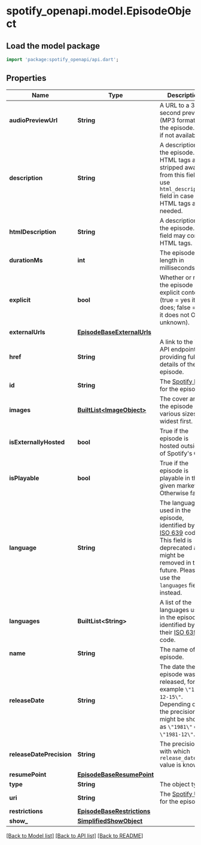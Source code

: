 # spotify_openapi.model.EpisodeObject

## Load the model package
```dart
import 'package:spotify_openapi/api.dart';
```

## Properties
Name | Type | Description | Notes
------------ | ------------- | ------------- | -------------
**audioPreviewUrl** | **String** | A URL to a 30 second preview (MP3 format) of the episode. `null` if not available.  | 
**description** | **String** | A description of the episode. HTML tags are stripped away from this field, use `html_description` field in case HTML tags are needed.  | 
**htmlDescription** | **String** | A description of the episode. This field may contain HTML tags.  | 
**durationMs** | **int** | The episode length in milliseconds.  | 
**explicit** | **bool** | Whether or not the episode has explicit content (true = yes it does; false = no it does not OR unknown).  | 
**externalUrls** | [**EpisodeBaseExternalUrls**](EpisodeBaseExternalUrls.md) |  | 
**href** | **String** | A link to the Web API endpoint providing full details of the episode.  | 
**id** | **String** | The [Spotify ID](/documentation/web-api/concepts/spotify-uris-ids) for the episode.  | 
**images** | [**BuiltList&lt;ImageObject&gt;**](ImageObject.md) | The cover art for the episode in various sizes, widest first.  | 
**isExternallyHosted** | **bool** | True if the episode is hosted outside of Spotify's CDN.  | 
**isPlayable** | **bool** | True if the episode is playable in the given market. Otherwise false.  | 
**language** | **String** | The language used in the episode, identified by a [ISO 639](https://en.wikipedia.org/wiki/ISO_639) code. This field is deprecated and might be removed in the future. Please use the `languages` field instead.  | [optional] 
**languages** | **BuiltList&lt;String&gt;** | A list of the languages used in the episode, identified by their [ISO 639-1](https://en.wikipedia.org/wiki/ISO_639) code.  | 
**name** | **String** | The name of the episode.  | 
**releaseDate** | **String** | The date the episode was first released, for example `\"1981-12-15\"`. Depending on the precision, it might be shown as `\"1981\"` or `\"1981-12\"`.  | 
**releaseDatePrecision** | **String** | The precision with which `release_date` value is known.  | 
**resumePoint** | [**EpisodeBaseResumePoint**](EpisodeBaseResumePoint.md) |  | 
**type** | **String** | The object type.  | 
**uri** | **String** | The [Spotify URI](/documentation/web-api/concepts/spotify-uris-ids) for the episode.  | 
**restrictions** | [**EpisodeBaseRestrictions**](EpisodeBaseRestrictions.md) |  | [optional] 
**show_** | [**SimplifiedShowObject**](SimplifiedShowObject.md) |  | 

[[Back to Model list]](../README.md#documentation-for-models) [[Back to API list]](../README.md#documentation-for-api-endpoints) [[Back to README]](../README.md)


